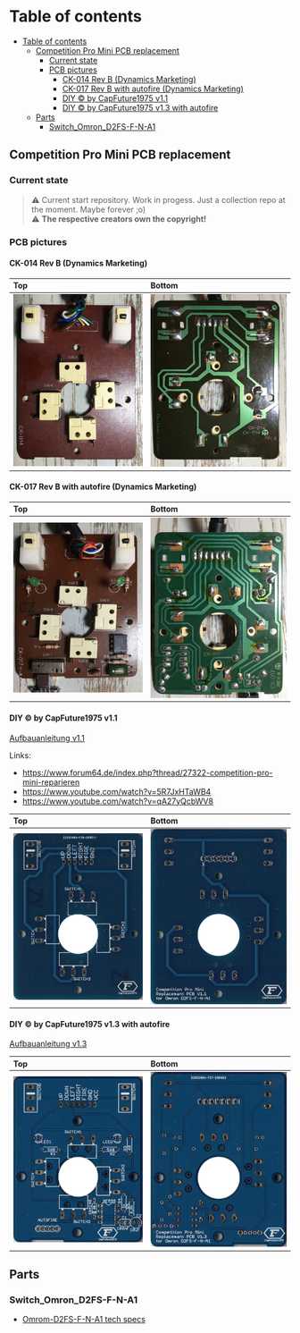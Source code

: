 # Table of contents
<!-- TOC -->

- [Table of contents](#table-of-contents)
  - [Competition Pro Mini PCB replacement](#competition-pro-mini-pcb-replacement)
    - [Current state](#current-state)
    - [PCB pictures](#pcb-pictures)
      - [CK-014 Rev B (Dynamics Marketing)](#ck-014-rev-b-dynamics-marketing)
      - [CK-017 Rev B with autofire (Dynamics Marketing)](#ck-017-rev-b-with-autofire-dynamics-marketing)
      - [DIY © by CapFuture1975 v1.1](#diy--by-capfuture1975-v11)
      - [DIY © by CapFuture1975 v1.3 with autofire](#diy--by-capfuture1975-v13-with-autofire)
  - [Parts](#parts)
    - [Switch\_Omron\_D2FS-F-N-A1](#switch_omron_d2fs-f-n-a1)

<!-- /TOC -->

## Competition Pro Mini PCB replacement

### Current state

> ⚠️ Current start repository. Work in progess. Just a collection repo at the moment. Maybe forever ;o)  
> ⚠️ **The respective creators own the copyright!**

### PCB pictures

#### CK-014 Rev B (Dynamics Marketing)

| Top                                           | Bottom                                        |
| :-------------------------------------------- | :-------------------------------------------- |
| <img src="images/IMG_3516.JPG" width="450" /> | <img src="images/IMG_3517.JPG" width="450" /> |

#### CK-017 Rev B with autofire (Dynamics Marketing)

| Top                                           | Bottom                                        |
| :-------------------------------------------- | :-------------------------------------------- |
| <img src="images/IMG_3519.JPG" width="450" /> | <img src="images/IMG_3518.JPG" width="450" /> |

#### DIY © by CapFuture1975 v1.1

[Aufbauanleitung v1.1](resources/forum64/Competition_Pro_Mini_Ersatzplatine_Aufbauanleitung-s.pdf)

Links:
* https://www.forum64.de/index.php?thread/27322-competition-pro-mini-reparieren
* https://www.youtube.com/watch?v=5R7JxHTaWB4
* https://www.youtube.com/watch?v=qA27yQcbWV8

| Top                                           | Bottom                                        |
| :-------------------------------------------- | :-------------------------------------------- |
| <img src="resources/forum64/capfuture1975-cpm-top-300dpi.jpg" width="450" /> | <img src="resources/forum64/capfuture1975-cpm-bottom-300dpi.jpg" width="450" /> |

#### DIY © by CapFuture1975 v1.3 with autofire

[Aufbauanleitung v1.3](resources/forum64/Competition_Pro_Mini_mit_Dauerfeuer_Ersatzplatine_Aufbauanleitung-s.pdf)

| Top                                           | Bottom                                        |
| :-------------------------------------------- | :-------------------------------------------- |
| <img src="resources/forum64/capfuture1975-cpm-autofire-top-300dpi.jpg" width="450" /> | <img src="resources/forum64/capfuture1975-cpm-autofire-bottom-300dpi.jpg" width="450" /> |

## Parts

### Switch_Omron_D2FS-F-N-A1

* [Omrom-D2FS-F-N-A1 tech specs](resources/omron-switch/en-d2fs.pdf)